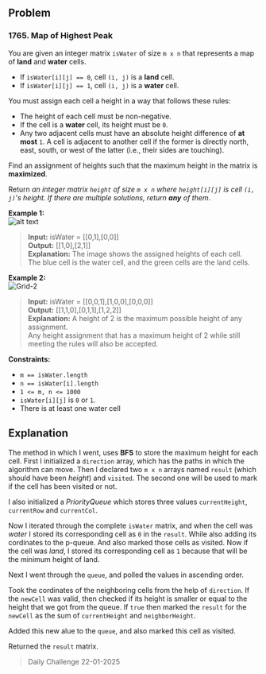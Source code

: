 ## Problem

### 1765. Map of Highest Peak

You are given an integer matrix `isWater` of size `m x n` that represents a map of **land** and **water** cells.

* If `isWater[i][j] == 0`, cell `(i, j)` is a **land** cell.
* If `isWater[i][j] == 1`, cell `(i, j)` is a **water** cell.

You must assign each cell a height in a way that follows these rules:

* The height of each cell must be non-negative.
* If the cell is a **water** cell, its height must be `0`.
* Any two adjacent cells must have an absolute height difference of **at most** `1`. A cell is adjacent to another cell if the former is directly north, east, south, or west of the latter (i.e., their sides are touching).

Find an assignment of heights such that the maximum height in the matrix is **maximized**.

Return _an integer matrix `height` of size `m x n` where `height[i][j]` is cell `(i, j)`'s height. If there are multiple solutions, return **any** of them_.

**Example 1:**\
![alt text](https://assets.leetcode.com/uploads/2021/01/10/screenshot-2021-01-11-at-82045-am.png)
> **Input:** isWater = [[0,1],[0,0]]\
> **Output:** [[1,0],[2,1]]\
> **Explanation:** The image shows the assigned heights of each cell.\
> The blue cell is the water cell, and the green cells are the land cells.

**Example 2:**\
![Grid-2](https://assets.leetcode.com/uploads/2021/01/10/screenshot-2021-01-11-at-82050-am.png)
> **Input:** isWater = [[0,0,1],[1,0,0],[0,0,0]]\
> **Output:** [[1,1,0],[0,1,1],[1,2,2]]\
> **Explanation:** A height of 2 is the maximum possible height of any assignment.\
> Any height assignment that has a maximum height of 2 while still meeting the rules will also be accepted.

**Constraints:**

* `m == isWater.length`
* `n == isWater[i].length`
* `1 <= m, n <= 1000`
* `isWater[i][j]` is `0` or `1`.
* There is at least one water cell

## Explanation

The method in which I went, uses **BFS** to store the maximum height for each cell.
First I initialized a `direction` array, which has the paths in which the algorithm can move.
Then I declared two `m x n` arrays named `result` (which should have been _height_) and `visited`. The second one will be used to mark if the cell has been visited or not.

I also initialized a _PriorityQueue_ which stores three values `currentHeight`, `currentRow` and `currentCol`.

Now I iterated through the complete `isWater` matrix, and when the cell was _water_ I stored its corresponding cell as `0` in the `result`. While also adding its cordinates to the p-queue. And also marked those cells as visited. Now if the cell was _land_, I stored its corresponding cell as `1` because that will be the minimum height of land.

Next I went through the `queue`, and polled the values in ascending order.

Took the cordinates of the neighboring cells from the help of `direction`. If the `newCell` was valid, then checked if its height is smaller or equal to the height that we got from the queue.
If `true` then marked the `result` for the `newCell` as the sum of `currentHeight` and `neighborHeight`.

Added this new alue to the `queue`, and also marked this cell as visited.

Returned the `result` matrix.

> Daily Challenge 22-01-2025